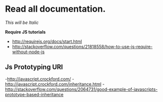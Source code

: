 Read all documentation.
=======================



*This will be Italic*

**Require JS tutorials**

- http://requirejs.org/docs/start.html
- http://stackoverflow.com/questions/21818558/how-to-use-js-require-without-node-js

Js Prototyping URl
-------------------
-http://javascript.crockford.com/
-http://javascript.crockford.com/inheritance.html
-http://stackoverflow.com/questions/2064731/good-example-of-javascripts-prototype-based-inheritance